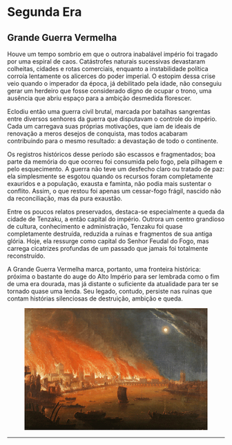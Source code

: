 # Segunda Era

## Grande Guerra Vermelha

&#x20;Houve um tempo sombrio em que o outrora inabalável império foi tragado por uma espiral de caos. Catástrofes naturais sucessivas devastaram colheitas, cidades e rotas comerciais, enquanto a instabilidade política corroía lentamente os alicerces do poder imperial. O estopim dessa crise veio quando o imperador da época, já debilitado pela idade, não conseguiu gerar um herdeiro que fosse considerado digno de ocupar o trono, uma ausência que abriu espaço para a ambição desmedida florescer.

&#x20;Eclodiu então uma guerra civil brutal, marcada por batalhas sangrentas entre diversos senhores da guerra que disputavam o controle do império. Cada um carregava suas próprias motivações, que iam de ideais de renovação a meros desejos de conquista, mas todos acabaram contribuindo para o mesmo resultado: a devastação de todo o continente.

&#x20;Os registros históricos desse período são escassos e fragmentados; boa parte da memória do que ocorreu foi consumida pelo fogo, pela pilhagem e pelo esquecimento. A guerra não teve um desfecho claro ou tratado de paz: ela simplesmente se esgotou quando os recursos foram completamente exauridos e a população, exausta e faminta, não podia mais sustentar o conflito. Assim, o que restou foi apenas um cessar-fogo frágil, nascido não da reconciliação, mas da pura exaustão.

&#x20;Entre os poucos relatos preservados, destaca-se especialmente a queda da cidade de Tenzaku, a então capital do império. Outrora um centro grandioso de cultura, conhecimento e administração, Tenzaku foi quase completamente destruída, reduzida a ruínas e fragmentos de sua antiga glória. Hoje, ela ressurge como capital do Senhor Feudal do Fogo, mas carrega cicatrizes profundas de um passado que jamais foi totalmente reconstruído.

&#x20;A Grande Guerra Vermelha marca, portanto, uma fronteira histórica: próxima o bastante do auge do Alto Império para ser lembrada como o fim de uma era dourada, mas já distante o suficiente da atualidade para ter se tornado quase uma lenda. Seu legado, contudo, persiste nas ruínas que contam histórias silenciosas de destruição, ambição e queda.

<figure><img src="../../.gitbook/assets/14483075050_20a1d05820_o1.png" alt=""><figcaption></figcaption></figure>

***
